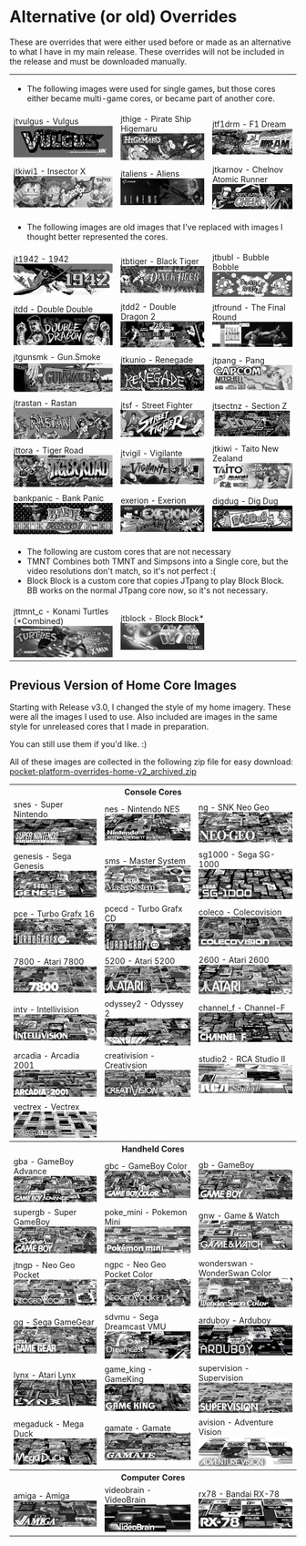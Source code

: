 # Alternative (or old) Overrides

These are overrides that were either used before or made as an alternative to what I have in my main release.  These overrides will not be included in the release and must be downloaded manually.

<table>
<tr>
 <td colspan="3">

* The following images were used for single games, but those cores either became multi-game cores, or became part of another core.

 </td>
</tr>
<tr>
 <td>jtvulgus - Vulgus <img src="pics/jtvulgus.png" /></td>
 <td>jthige - Pirate Ship Higemaru <img src="pics/jthige.png" /></td>
 <td>jtf1drm - F1 Dream <img src="pics/jtf1drm.png" /></td>
</tr>
<tr>
 <td>jtkiwi1 - Insector X <img src="pics/jtkiwi1.png" /></td>
 <td>jtaliens - Aliens <img src="pics/jtaliens.png" /></td> 
 <td>jtkarnov - Chelnov Atomic Runner <img src="pics/jtkarnov.png" /></td>
</tr>
<tr>
 <td colspan="3">

* The following images are old images that I've replaced with images I thought better represented the cores.

 </td>
</tr>
<tr>
 <td>jt1942 - 1942 <img src="pics/jt1942.png" /></td>
 <td>jtbtiger - Black Tiger <img src="pics/jtbtiger.png" /></td>
 <td>jtbubl - Bubble Bobble <img src="pics/jtbubl.png" /></td>
</tr>
<tr>
 <td>jtdd - Double Double <img src="pics/jtdd.png" /></td> 
 <td>jtdd2 - Double Dragon 2 <img src="pics/jtdd2.png" /></td>
 <td>jtfround - The Final Round <img src="pics/jtfround.png" /></td>
</tr>
<tr>
 <td>jtgunsmk - Gun.Smoke <img src="pics/jtgunsmk.png" /></td>
 <td>jtkunio - Renegade <img src="pics/jtkunio.png" /></td>
 <td>jtpang - Pang <img src="pics/jtpang.png" /></td>
</tr>
<tr>
 <td>jtrastan - Rastan <img src="pics/jtrastan.png" /></td>
 <td>jtsf - Street Fighter <img src="pics/jtsf.png" /></td>
 <td>jtsectnz - Section Z <img src="pics/jtsectnz.png" /></td>
</tr>
<tr>
 <td>jttora - Tiger Road <img src="pics/jttora.png" /></td>
 <td>jtvigil - Vigilante <img src="pics/jtvigil.png" /></td>
 <td>jtkiwi - Taito New Zealand <img src="pics/jtkiwi.png" /></td>
</tr>
<tr>
 <td>bankpanic - Bank Panic <img src="pics/bankpanic.png" /></td>
 <td>exerion - Exerion <img src="pics/exerion.png" /></td> 
 <td>digdug - Dig Dug <img src="pics/digdug.png" /></td>
</tr>
<tr>
 <td colspan="3">

* The following are custom cores that are not necessary
* TMNT Combines both TMNT and Simpsons into a Single core, but the video resolutions don't match, so it's not perfect :(
* Block Block is a custom core that copies JTpang to play Block Block. BB works on the normal JTpang core now, so it's not necessary.

 </td>
</tr>
<tr>
 <td>jttmnt_c - Konami Turtles (*Combined) <img src="pics/jttmnt_c.png" /></td>
 <td>jtblock - Block Block* <img src="pics/jtblock.png" /></td>
 <td></td>
</tr>
</table>


## Previous Version of Home Core Images

Starting with Release v3.0, I changed the style of my home imagery. These were all the images I used to use. Also included are images in the same style for unreleased cores that I made in preparation.

You can still use them if you'd like. :)

All of these images are collected in the following zip file for easy download: <a href="pocket-platform-overrides-home-v2_archived.zip">pocket-platform-overrides-home-v2_archived.zip</a>

<table>
<tr><th colspan="3">Console Cores</th></tr>
<tr>
 <td>snes - Super Nintendo <img src="pics/snes.png" /></td>
 <td>nes - Nintendo NES <img src="pics/nes.png" /></td>
 <td>ng - SNK Neo Geo <img src="pics/ng.png" /></td>
</tr>
<tr>
 <td>genesis - Sega Genesis <img src="pics/genesis.png" /></td>
 <td>sms - Master System <img src="pics/sms.png" /></td>
 <td>sg1000 - Sega SG-1000 <img src="pics/sg1000.png" /></td>
</tr>
<tr>
 <td>pce - Turbo Grafx 16 <img src="pics/pce.png" /></td>
 <td>pcecd - Turbo Grafx CD <img src="pics/pcecd.png" /></td>
 <td>coleco - Colecovision <img src="pics/coleco.png" /></td>
</tr>
<tr>
 <td>7800 - Atari 7800 <img src="pics/7800.png" /></td>
 <td>5200 - Atari 5200 <img src="pics/5200.png" /></td>
 <td>2600 - Atari 2600 <img src="pics/2600.png" /></td>
</tr>
<tr>
 <td>intv - Intellivision <img src="pics/intv.png" /></td>
 <td>odyssey2 - Odyssey 2 <img src="pics/odyssey2.png" /></td>
 <td>channel_f - Channel-F <img src="pics/channel_f.png" /></td>
</tr>
<tr>
 <td>arcadia - Arcadia 2001 <img src="pics/arcadia.png" /></td>
 <td>creativision - Creativsion <img src="pics/creativision.png" /></td>
 <td>studio2 - RCA Studio II <img src="pics/studio2.png" /></td>
</tr>
<tr>
 <td>vectrex - Vectrex <img src="pics/vectrex.png" /></td> 
</tr>
<tr><th colspan="3">Handheld Cores</th></tr>
<tr>
 <td>gba - GameBoy Advance <img src="pics/gba.png" /></td>
 <td>gbc - GameBoy Color <img src="pics/gbc.png" /></td>
 <td>gb - GameBoy <img src="pics/gb.png" /></td>
</tr>
<tr>
 <td>supergb - Super GameBoy <img src="pics/sgb.png" /></td>
 <td>poke_mini - Pokemon Mini <img src="pics/poke_mini.png" /></td>
 <td>gnw - Game & Watch <img src="pics/gnw.png" /></td>
</tr>
<tr>
 <td>jtngp - Neo Geo Pocket <img src="pics/jtngp.png" /></td>
 <td>ngpc - Neo Geo Pocket Color <img src="pics/ngpc.png" /></td>
 <td>wonderswan - WonderSwan Color <img src="pics/wonderswan.png" /></td>
</tr>
<tr>
 <td>gg - Sega GameGear <img src="pics/gg.png" /></td>
 <td>sdvmu - Sega Dreamcast VMU <img src="pics/sdvmu.png" /></td>
 <td>arduboy - Arduboy <img src="pics/arduboy.png" /></td>
</tr>
<tr>
 <td>lynx - Atari Lynx <img src="pics/lynx.png" /></td>
 <td>game_king - GameKing <img src="pics/game_king.png" /></td>
 <td>supervision - Supervision <img src="pics/supervision.png" /></td>
</tr>
<tr>
 <td>megaduck - Mega Duck <img src="pics/mega_duck.png" /></td>
 <td>gamate - Gamate <img src="pics/gamate.png" /></td>
 <td>avision - Adventure Vision <img src="pics/avision.png" /></td>
</tr>
<tr><th colspan="3">Computer Cores</th></tr>
<tr>
 <td>amiga - Amiga <img src="pics/amiga.png" /></td>
 <td>videobrain - VideoBrain <img src="pics/videobrain.png" /></td>
 <td>rx78 - Bandai RX-78 <img src="pics/rx78.png" /></td>
</tr>
</table>

